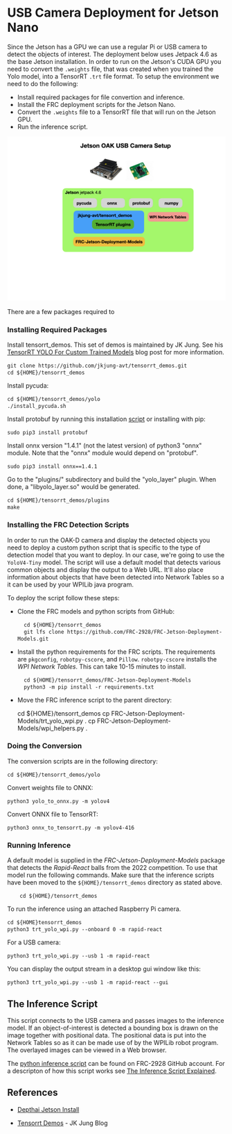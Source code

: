 # USB Camera Deployment for Jetson Nano
Since the Jetson has a GPU we can use a regular Pi or USB camera to detect the objects of interest.  The deployment below uses Jetpack 4.6 as the base Jetson installation.  In order to run on the Jetson's CUDA GPU you need to convert the `.weights` file, that was created when you trained the Yolo model, into a TensorRT `.trt` file format.  To setup the environment we need to do the following:

- Install required packages for file convertion and inference.
- Install the FRC deployment scripts for the Jetson Nano.
- Convert the `.weights` file to a TensorRT file that will run on the Jetson GPU.
- Run the inference script.

![Machine Learning Process](../images/FRCMachineLearning/FRCMachineLearning.014.jpeg)

There are a few packages required to 

### Installing Required Packages
Install tensorrt_demos.  This set of demos is maintained by JK Jung.  See his [TensorRT YOLO For Custom Trained Models](https://jkjung-avt.github.io/trt-yolo-custom-updated/) blog post for more information.

    git clone https://github.com/jkjung-avt/tensorrt_demos.git
    cd ${HOME}/tensorrt_demos

Install pycuda:

    cd ${HOME}/tensorrt_demos/yolo
    ./install_pycuda.sh

Install protobuf by running this installation [script](https://github.com/jkjung-avt/jetson_nano/blob/master/install_protobuf-3.8.0.sh) or installing with pip:

    sudo pip3 install protobuf

Install onnx version "1.4.1" (not the latest version) of python3 "onnx" module. Note that the "onnx" module would depend on "protobuf". 

    sudo pip3 install onnx==1.4.1

Go to the "plugins/" subdirectory and build the "yolo_layer" plugin. When done, a "libyolo_layer.so" would be generated.

    cd ${HOME}/tensorrt_demos/plugins
    make

### Installing the FRC Detection Scripts        
In order to run the OAK-D camera and display the detected objects you need to deploy a custom python script that is specific to the type of detection model that you want to deploy.  In our case, we're going to use the `YoloV4-Tiny` model.  The script will use a default model that detects various common objects and display the output to a Web URL. It'll also place information about objects that have been detected into Network Tables so a it can be used by your WPILib java program.

To deploy the script follow these steps:

- Clone the FRC models and python scripts from GitHub:

        cd ${HOME}/tensorrt_demos
        git lfs clone https://github.com/FRC-2928/FRC-Jetson-Deployment-Models.git

- Install the python requirements for the FRC scripts. The requirements are `pkgconfig`, `robotpy-cscore`, and `Pillow`. `robotpy-cscore` installs the *WPI Network Tables*. This can take 10-15 minutes to install.

        cd ${HOME}/tensorrt_demos/FRC-Jetson-Deployment-Models
        python3 -m pip install -r requirements.txt  

- Move the FRC inference script to the parent directory:

    cd ${HOME}/tensorrt_demos
    cp FRC-Jetson-Deployment-Models/trt_yolo_wpi.py .
    cp FRC-Jetson-Deployment-Models/wpi_helpers.py .

### Doing the Conversion
The conversion scripts are in the following directory:

    cd ${HOME}/tensorrt_demos/yolo

Convert weights file to ONNX:

    python3 yolo_to_onnx.py -m yolov4

Convert ONNX file to TensorRT:

    python3 onnx_to_tensorrt.py -m yolov4-416

### Running Inference
A default model is supplied in the *FRC-Jetson-Deployment-Models* package that detects the *Rapid-React* balls from the 2022 competition.  To use that model run the following commands.  Make sure that the inference scripts have been moved to the `${HOME}/tensorrt_demos` directory as stated above.

        cd ${HOME}/tensorrt_demos

To run the inference using an attached Raspberry Pi camera.  

    cd ${HOME}tensorrt_demos
    python3 trt_yolo_wpi.py --onboard 0 -m rapid-react

For a USB camera:    

    python3 trt_yolo_wpi.py --usb 1 -m rapid-react

You can display the output stream in a desktop gui window like this:  

    python3 trt_yolo_wpi.py --usb 1 -m rapid-react --gui

## The Inference Script
This script connects to the USB camera and passes images to the inference model.  If an object-of-interest is detected a bounding box is drawn on the image together with positional data.  The positional data is put into the Network Tables so as it can be made use of by the WPILib robot program.  The overlayed images can be viewed in a Web browser.

The [python inference script](https://github.com/FRC-2928/FRC-Jetson-Deployment-Models/blob/main/trt_yolo_wpi.py) can be found on FRC-2928 GitHub account. For a descripton of how this script works see [The Inference Script Explained](MLDeploymentScript.md).

## References

- [Depthai Jetson Install](https://docs.luxonis.com/projects/api/en/latest/install/#jetson)

- [Tensorrt Demos](https://github.com/jkjung-avt/tensorrt_demos) - JK Jung Blog
